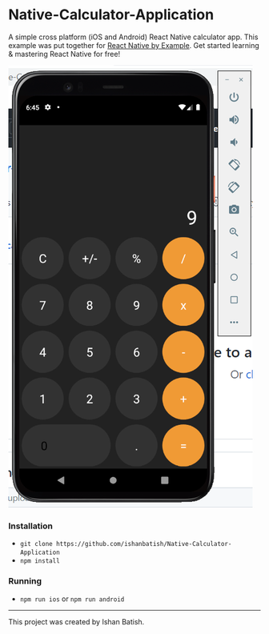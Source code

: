 # Native-Calculator-Application
A simple cross platform (iOS and Android) React Native calculator app. This example was put together for [React Native by Example](https://www.reactnativebyexample.com/). Get started learning & mastering React Native for free!

![sample](./assets/samples.png)

### Installation

- `git clone https://github.com/ishanbatish/Native-Calculator-Application`
- `npm install`

### Running

- `npm run ios` or `npm run android`

---

This project was created by Ishan Batish. 
